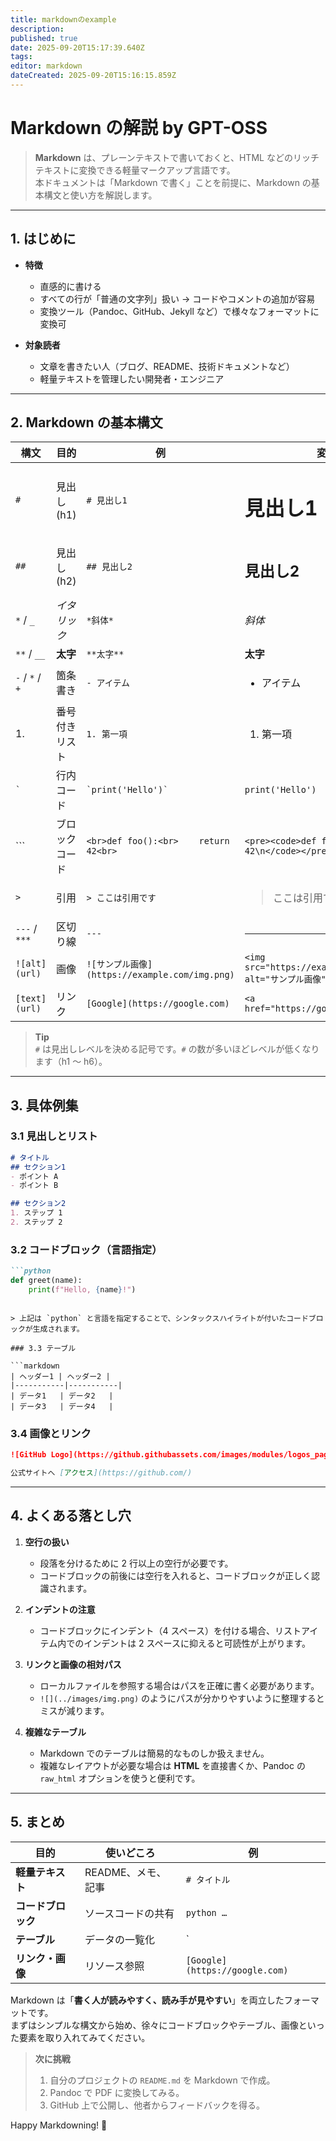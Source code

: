 ```yaml
---
title: markdownのexample
description: 
published: true
date: 2025-09-20T15:17:39.640Z
tags: 
editor: markdown
dateCreated: 2025-09-20T15:16:15.859Z
---
```



# Markdown の解説 by GPT-OSS

> **Markdown** は、プレーンテキストで書いておくと、HTML などのリッチテキストに変換できる軽量マークアップ言語です。  
> 本ドキュメントは「Markdown で書く」ことを前提に、Markdown の基本構文と使い方を解説します。

---

## 1. はじめに

- **特徴**  
  - 直感的に書ける
  - すべての行が「普通の文字列」扱い → コードやコメントの追加が容易
  - 変換ツール（Pandoc、GitHub、Jekyll など）で様々なフォーマットに変換可

- **対象読者**  
  - 文章を書きたい人（ブログ、README、技術ドキュメントなど）
  - 軽量テキストを管理したい開発者・エンジニア

---

## 2. Markdown の基本構文

| 構文 | 目的 | 例 | 変換結果 |
|------|------|----|----------|
| `#` | 見出し (h1) | `# 見出し1` | <h1>見出し1</h1> |
| `##` | 見出し (h2) | `## 見出し2` | <h2>見出し2</h2> |
| `*` / `_` | *イタリック* | `*斜体*` | <em>斜体</em> |
| `**` / `__` | **太字** | `**太字**` | <strong>太字</strong> |
| `-` / `*` / `+` | 箇条書き | `- アイテム` | <ul><li>アイテム</li></ul> |
| 1. | 番号付きリスト | `1. 第一項` | <ol><li>第一項</li></ol> |
| `` ` `` | 行内コード | `` `print('Hello')` `` | <code>print('Hello')</code> |
| ``` | ブロックコード | ```<br>def foo():<br>    return 42<br>``` | `<pre><code>def foo():\n    return 42\n</code></pre>` |
| `> ` | 引用 | `> ここは引用です` | <blockquote>ここは引用です</blockquote> |
| `---` / `***` | 区切り線 | `---` | <hr> |
| `![alt](url)` | 画像 | `![サンプル画像](https://example.com/img.png)` | `<img src="https://example.com/img.png" alt="サンプル画像">` |
| `[text](url)` | リンク | `[Google](https://google.com)` | `<a href="https://google.com">Google</a>` |

> **Tip**  
> `#` は見出しレベルを決める記号です。`#` の数が多いほどレベルが低くなります（h1 〜 h6）。

---

## 3. 具体例集

### 3.1 見出しとリスト

```markdown
# タイトル
## セクション1
- ポイント A
- ポイント B

## セクション2
1. ステップ 1
2. ステップ 2
```

### 3.2 コードブロック（言語指定）

```markdown
```python
def greet(name):
    print(f"Hello, {name}!")
```
```

> 上記は `python` と言語を指定することで、シンタックスハイライトが付いたコードブロックが生成されます。

### 3.3 テーブル

```markdown
| ヘッダー1 | ヘッダー2 |
|-----------|-----------|
| データ1   | データ2   |
| データ3   | データ4   |
```

### 3.4 画像とリンク

```markdown
![GitHub Logo](https://github.githubassets.com/images/modules/logos_page/GitHub-Mark.png)

公式サイトへ [アクセス](https://github.com/)
```

---


## 4. よくある落とし穴

1. **空行の扱い**  
   - 段落を分けるために 2 行以上の空行が必要です。  
   - コードブロックの前後には空行を入れると、コードブロックが正しく認識されます。

2. **インデントの注意**  
   - コードブロックにインデント（4 スペース）を付ける場合、リストアイテム内でのインデントは 2 スペースに抑えると可読性が上がります。

3. **リンクと画像の相対パス**  
   - ローカルファイルを参照する場合はパスを正確に書く必要があります。  
   - `![](../images/img.png)` のようにパスが分かりやすいように整理するとミスが減ります。

4. **複雑なテーブル**  
   - Markdown でのテーブルは簡易的なものしか扱えません。  
   - 複雑なレイアウトが必要な場合は **HTML** を直接書くか、Pandoc の `raw_html` オプションを使うと便利です。

---

## 5. まとめ

| 目的 | 使いどころ | 例 |
|------|------------|----|
| **軽量テキスト** | README、メモ、記事 | `# タイトル` |
| **コードブロック** | ソースコードの共有 | ```python … ``` |
| **テーブル** | データの一覧化 | `| A | B |` |
| **リンク・画像** | リソース参照 | `[Google](https://google.com)` |

Markdown は「**書く人が読みやすく、読み手が見やすい**」を両立したフォーマットです。  
まずはシンプルな構文から始め、徐々にコードブロックやテーブル、画像といった要素を取り入れてみてください。

> **次に挑戦**  
> 1. 自分のプロジェクトの `README.md` を Markdown で作成。  
> 2. Pandoc で PDF に変換してみる。  
> 3. GitHub 上で公開し、他者からフィードバックを得る。

Happy Markdowning! 🚀